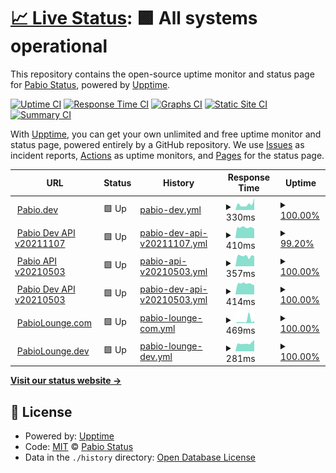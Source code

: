 # [📈 Live Status](https://staging.pabiostatus.com): <!--live status--> **🟩 All systems operational**

This repository contains the open-source uptime monitor and status page for [Pabio Status](https://pabiostatus.com), powered by [Upptime](https://github.com/upptime/upptime).

[![Uptime CI](https://github.com/pabio-status/staging/workflows/Uptime%20CI/badge.svg)](https://github.com/pabio-status/staging/actions?query=workflow%3A%22Uptime+CI%22)
[![Response Time CI](https://github.com/pabio-status/staging/workflows/Response%20Time%20CI/badge.svg)](https://github.com/pabio-status/staging/actions?query=workflow%3A%22Response+Time+CI%22)
[![Graphs CI](https://github.com/pabio-status/staging/workflows/Graphs%20CI/badge.svg)](https://github.com/pabio-status/staging/actions?query=workflow%3A%22Graphs+CI%22)
[![Static Site CI](https://github.com/pabio-status/staging/workflows/Static%20Site%20CI/badge.svg)](https://github.com/pabio-status/staging/actions?query=workflow%3A%22Static+Site+CI%22)
[![Summary CI](https://github.com/pabio-status/staging/workflows/Summary%20CI/badge.svg)](https://github.com/pabio-status/staging/actions?query=workflow%3A%22Summary+CI%22)

With [Upptime](https://upptime.js.org), you can get your own unlimited and free uptime monitor and status page, powered entirely by a GitHub repository. We use [Issues](https://github.com/pabio-status/staging/issues) as incident reports, [Actions](https://github.com/pabio-status/staging/actions) as uptime monitors, and [Pages](https://staging.pabiostatus.com) for the status page.

<!--start: status pages-->
<!-- This summary is generated by Upptime (https://github.com/upptime/upptime) -->
<!-- Do not edit this manually, your changes will be overwritten -->
<!-- prettier-ignore -->
| URL | Status | History | Response Time | Uptime |
| --- | ------ | ------- | ------------- | ------ |
| <img alt="" src="https://favicons.githubusercontent.com/pabio.dev" height="13"> [Pabio.dev](https://pabio.dev) | 🟩 Up | [pabio-dev.yml](https://github.com/pabio-status/staging/commits/HEAD/history/pabio-dev.yml) | <details><summary><img alt="Response time graph" src="./graphs/pabio-dev/response-time-week.png" height="20"> 330ms</summary><br><a href="https://staging.pabiostatus.com/history/pabio-dev"><img alt="Response time 301" src="https://img.shields.io/endpoint?url=https%3A%2F%2Fraw.githubusercontent.com%2Fpabio-status%2Fstaging%2FHEAD%2Fapi%2Fpabio-dev%2Fresponse-time.json"></a><br><a href="https://staging.pabiostatus.com/history/pabio-dev"><img alt="24-hour response time 194" src="https://img.shields.io/endpoint?url=https%3A%2F%2Fraw.githubusercontent.com%2Fpabio-status%2Fstaging%2FHEAD%2Fapi%2Fpabio-dev%2Fresponse-time-day.json"></a><br><a href="https://staging.pabiostatus.com/history/pabio-dev"><img alt="7-day response time 330" src="https://img.shields.io/endpoint?url=https%3A%2F%2Fraw.githubusercontent.com%2Fpabio-status%2Fstaging%2FHEAD%2Fapi%2Fpabio-dev%2Fresponse-time-week.json"></a><br><a href="https://staging.pabiostatus.com/history/pabio-dev"><img alt="30-day response time 285" src="https://img.shields.io/endpoint?url=https%3A%2F%2Fraw.githubusercontent.com%2Fpabio-status%2Fstaging%2FHEAD%2Fapi%2Fpabio-dev%2Fresponse-time-month.json"></a><br><a href="https://staging.pabiostatus.com/history/pabio-dev"><img alt="1-year response time 301" src="https://img.shields.io/endpoint?url=https%3A%2F%2Fraw.githubusercontent.com%2Fpabio-status%2Fstaging%2FHEAD%2Fapi%2Fpabio-dev%2Fresponse-time-year.json"></a></details> | <details><summary><a href="https://staging.pabiostatus.com/history/pabio-dev">100.00%</a></summary><a href="https://staging.pabiostatus.com/history/pabio-dev"><img alt="All-time uptime 100.00%" src="https://img.shields.io/endpoint?url=https%3A%2F%2Fraw.githubusercontent.com%2Fpabio-status%2Fstaging%2FHEAD%2Fapi%2Fpabio-dev%2Fuptime.json"></a><br><a href="https://staging.pabiostatus.com/history/pabio-dev"><img alt="24-hour uptime 100.00%" src="https://img.shields.io/endpoint?url=https%3A%2F%2Fraw.githubusercontent.com%2Fpabio-status%2Fstaging%2FHEAD%2Fapi%2Fpabio-dev%2Fuptime-day.json"></a><br><a href="https://staging.pabiostatus.com/history/pabio-dev"><img alt="7-day uptime 100.00%" src="https://img.shields.io/endpoint?url=https%3A%2F%2Fraw.githubusercontent.com%2Fpabio-status%2Fstaging%2FHEAD%2Fapi%2Fpabio-dev%2Fuptime-week.json"></a><br><a href="https://staging.pabiostatus.com/history/pabio-dev"><img alt="30-day uptime 100.00%" src="https://img.shields.io/endpoint?url=https%3A%2F%2Fraw.githubusercontent.com%2Fpabio-status%2Fstaging%2FHEAD%2Fapi%2Fpabio-dev%2Fuptime-month.json"></a><br><a href="https://staging.pabiostatus.com/history/pabio-dev"><img alt="1-year uptime 100.00%" src="https://img.shields.io/endpoint?url=https%3A%2F%2Fraw.githubusercontent.com%2Fpabio-status%2Fstaging%2FHEAD%2Fapi%2Fpabio-dev%2Fuptime-year.json"></a></details>
| <img alt="" src="https://favicons.githubusercontent.com/v20211107.pabioapi.dev" height="13"> [Pabio Dev API v20211107](https://v20211107.pabioapi.dev/health) | 🟩 Up | [pabio-dev-api-v20211107.yml](https://github.com/pabio-status/staging/commits/HEAD/history/pabio-dev-api-v20211107.yml) | <details><summary><img alt="Response time graph" src="./graphs/pabio-dev-api-v20211107/response-time-week.png" height="20"> 410ms</summary><br><a href="https://staging.pabiostatus.com/history/pabio-dev-api-v20211107"><img alt="Response time 430" src="https://img.shields.io/endpoint?url=https%3A%2F%2Fraw.githubusercontent.com%2Fpabio-status%2Fstaging%2FHEAD%2Fapi%2Fpabio-dev-api-v20211107%2Fresponse-time.json"></a><br><a href="https://staging.pabiostatus.com/history/pabio-dev-api-v20211107"><img alt="24-hour response time 399" src="https://img.shields.io/endpoint?url=https%3A%2F%2Fraw.githubusercontent.com%2Fpabio-status%2Fstaging%2FHEAD%2Fapi%2Fpabio-dev-api-v20211107%2Fresponse-time-day.json"></a><br><a href="https://staging.pabiostatus.com/history/pabio-dev-api-v20211107"><img alt="7-day response time 410" src="https://img.shields.io/endpoint?url=https%3A%2F%2Fraw.githubusercontent.com%2Fpabio-status%2Fstaging%2FHEAD%2Fapi%2Fpabio-dev-api-v20211107%2Fresponse-time-week.json"></a><br><a href="https://staging.pabiostatus.com/history/pabio-dev-api-v20211107"><img alt="30-day response time 432" src="https://img.shields.io/endpoint?url=https%3A%2F%2Fraw.githubusercontent.com%2Fpabio-status%2Fstaging%2FHEAD%2Fapi%2Fpabio-dev-api-v20211107%2Fresponse-time-month.json"></a><br><a href="https://staging.pabiostatus.com/history/pabio-dev-api-v20211107"><img alt="1-year response time 430" src="https://img.shields.io/endpoint?url=https%3A%2F%2Fraw.githubusercontent.com%2Fpabio-status%2Fstaging%2FHEAD%2Fapi%2Fpabio-dev-api-v20211107%2Fresponse-time-year.json"></a></details> | <details><summary><a href="https://staging.pabiostatus.com/history/pabio-dev-api-v20211107">99.20%</a></summary><a href="https://staging.pabiostatus.com/history/pabio-dev-api-v20211107"><img alt="All-time uptime 99.83%" src="https://img.shields.io/endpoint?url=https%3A%2F%2Fraw.githubusercontent.com%2Fpabio-status%2Fstaging%2FHEAD%2Fapi%2Fpabio-dev-api-v20211107%2Fuptime.json"></a><br><a href="https://staging.pabiostatus.com/history/pabio-dev-api-v20211107"><img alt="24-hour uptime 96.13%" src="https://img.shields.io/endpoint?url=https%3A%2F%2Fraw.githubusercontent.com%2Fpabio-status%2Fstaging%2FHEAD%2Fapi%2Fpabio-dev-api-v20211107%2Fuptime-day.json"></a><br><a href="https://staging.pabiostatus.com/history/pabio-dev-api-v20211107"><img alt="7-day uptime 99.20%" src="https://img.shields.io/endpoint?url=https%3A%2F%2Fraw.githubusercontent.com%2Fpabio-status%2Fstaging%2FHEAD%2Fapi%2Fpabio-dev-api-v20211107%2Fuptime-week.json"></a><br><a href="https://staging.pabiostatus.com/history/pabio-dev-api-v20211107"><img alt="30-day uptime 99.44%" src="https://img.shields.io/endpoint?url=https%3A%2F%2Fraw.githubusercontent.com%2Fpabio-status%2Fstaging%2FHEAD%2Fapi%2Fpabio-dev-api-v20211107%2Fuptime-month.json"></a><br><a href="https://staging.pabiostatus.com/history/pabio-dev-api-v20211107"><img alt="1-year uptime 99.83%" src="https://img.shields.io/endpoint?url=https%3A%2F%2Fraw.githubusercontent.com%2Fpabio-status%2Fstaging%2FHEAD%2Fapi%2Fpabio-dev-api-v20211107%2Fuptime-year.json"></a></details>
| <img alt="" src="https://favicons.githubusercontent.com/v20210503.pabioapi.com" height="13"> [Pabio API v20210503](https://v20210503.pabioapi.com/health) | 🟩 Up | [pabio-api-v20210503.yml](https://github.com/pabio-status/staging/commits/HEAD/history/pabio-api-v20210503.yml) | <details><summary><img alt="Response time graph" src="./graphs/pabio-api-v20210503/response-time-week.png" height="20"> 357ms</summary><br><a href="https://staging.pabiostatus.com/history/pabio-api-v20210503"><img alt="Response time 420" src="https://img.shields.io/endpoint?url=https%3A%2F%2Fraw.githubusercontent.com%2Fpabio-status%2Fstaging%2FHEAD%2Fapi%2Fpabio-api-v20210503%2Fresponse-time.json"></a><br><a href="https://staging.pabiostatus.com/history/pabio-api-v20210503"><img alt="24-hour response time 373" src="https://img.shields.io/endpoint?url=https%3A%2F%2Fraw.githubusercontent.com%2Fpabio-status%2Fstaging%2FHEAD%2Fapi%2Fpabio-api-v20210503%2Fresponse-time-day.json"></a><br><a href="https://staging.pabiostatus.com/history/pabio-api-v20210503"><img alt="7-day response time 357" src="https://img.shields.io/endpoint?url=https%3A%2F%2Fraw.githubusercontent.com%2Fpabio-status%2Fstaging%2FHEAD%2Fapi%2Fpabio-api-v20210503%2Fresponse-time-week.json"></a><br><a href="https://staging.pabiostatus.com/history/pabio-api-v20210503"><img alt="30-day response time 423" src="https://img.shields.io/endpoint?url=https%3A%2F%2Fraw.githubusercontent.com%2Fpabio-status%2Fstaging%2FHEAD%2Fapi%2Fpabio-api-v20210503%2Fresponse-time-month.json"></a><br><a href="https://staging.pabiostatus.com/history/pabio-api-v20210503"><img alt="1-year response time 420" src="https://img.shields.io/endpoint?url=https%3A%2F%2Fraw.githubusercontent.com%2Fpabio-status%2Fstaging%2FHEAD%2Fapi%2Fpabio-api-v20210503%2Fresponse-time-year.json"></a></details> | <details><summary><a href="https://staging.pabiostatus.com/history/pabio-api-v20210503">100.00%</a></summary><a href="https://staging.pabiostatus.com/history/pabio-api-v20210503"><img alt="All-time uptime 100.00%" src="https://img.shields.io/endpoint?url=https%3A%2F%2Fraw.githubusercontent.com%2Fpabio-status%2Fstaging%2FHEAD%2Fapi%2Fpabio-api-v20210503%2Fuptime.json"></a><br><a href="https://staging.pabiostatus.com/history/pabio-api-v20210503"><img alt="24-hour uptime 100.00%" src="https://img.shields.io/endpoint?url=https%3A%2F%2Fraw.githubusercontent.com%2Fpabio-status%2Fstaging%2FHEAD%2Fapi%2Fpabio-api-v20210503%2Fuptime-day.json"></a><br><a href="https://staging.pabiostatus.com/history/pabio-api-v20210503"><img alt="7-day uptime 100.00%" src="https://img.shields.io/endpoint?url=https%3A%2F%2Fraw.githubusercontent.com%2Fpabio-status%2Fstaging%2FHEAD%2Fapi%2Fpabio-api-v20210503%2Fuptime-week.json"></a><br><a href="https://staging.pabiostatus.com/history/pabio-api-v20210503"><img alt="30-day uptime 100.00%" src="https://img.shields.io/endpoint?url=https%3A%2F%2Fraw.githubusercontent.com%2Fpabio-status%2Fstaging%2FHEAD%2Fapi%2Fpabio-api-v20210503%2Fuptime-month.json"></a><br><a href="https://staging.pabiostatus.com/history/pabio-api-v20210503"><img alt="1-year uptime 100.00%" src="https://img.shields.io/endpoint?url=https%3A%2F%2Fraw.githubusercontent.com%2Fpabio-status%2Fstaging%2FHEAD%2Fapi%2Fpabio-api-v20210503%2Fuptime-year.json"></a></details>
| <img alt="" src="https://favicons.githubusercontent.com/v20210503.pabioapi.dev" height="13"> [Pabio Dev API v20210503](https://v20210503.pabioapi.dev/health) | 🟩 Up | [pabio-dev-api-v20210503.yml](https://github.com/pabio-status/staging/commits/HEAD/history/pabio-dev-api-v20210503.yml) | <details><summary><img alt="Response time graph" src="./graphs/pabio-dev-api-v20210503/response-time-week.png" height="20"> 414ms</summary><br><a href="https://staging.pabiostatus.com/history/pabio-dev-api-v20210503"><img alt="Response time 416" src="https://img.shields.io/endpoint?url=https%3A%2F%2Fraw.githubusercontent.com%2Fpabio-status%2Fstaging%2FHEAD%2Fapi%2Fpabio-dev-api-v20210503%2Fresponse-time.json"></a><br><a href="https://staging.pabiostatus.com/history/pabio-dev-api-v20210503"><img alt="24-hour response time 388" src="https://img.shields.io/endpoint?url=https%3A%2F%2Fraw.githubusercontent.com%2Fpabio-status%2Fstaging%2FHEAD%2Fapi%2Fpabio-dev-api-v20210503%2Fresponse-time-day.json"></a><br><a href="https://staging.pabiostatus.com/history/pabio-dev-api-v20210503"><img alt="7-day response time 414" src="https://img.shields.io/endpoint?url=https%3A%2F%2Fraw.githubusercontent.com%2Fpabio-status%2Fstaging%2FHEAD%2Fapi%2Fpabio-dev-api-v20210503%2Fresponse-time-week.json"></a><br><a href="https://staging.pabiostatus.com/history/pabio-dev-api-v20210503"><img alt="30-day response time 413" src="https://img.shields.io/endpoint?url=https%3A%2F%2Fraw.githubusercontent.com%2Fpabio-status%2Fstaging%2FHEAD%2Fapi%2Fpabio-dev-api-v20210503%2Fresponse-time-month.json"></a><br><a href="https://staging.pabiostatus.com/history/pabio-dev-api-v20210503"><img alt="1-year response time 416" src="https://img.shields.io/endpoint?url=https%3A%2F%2Fraw.githubusercontent.com%2Fpabio-status%2Fstaging%2FHEAD%2Fapi%2Fpabio-dev-api-v20210503%2Fresponse-time-year.json"></a></details> | <details><summary><a href="https://staging.pabiostatus.com/history/pabio-dev-api-v20210503">100.00%</a></summary><a href="https://staging.pabiostatus.com/history/pabio-dev-api-v20210503"><img alt="All-time uptime 100.00%" src="https://img.shields.io/endpoint?url=https%3A%2F%2Fraw.githubusercontent.com%2Fpabio-status%2Fstaging%2FHEAD%2Fapi%2Fpabio-dev-api-v20210503%2Fuptime.json"></a><br><a href="https://staging.pabiostatus.com/history/pabio-dev-api-v20210503"><img alt="24-hour uptime 100.00%" src="https://img.shields.io/endpoint?url=https%3A%2F%2Fraw.githubusercontent.com%2Fpabio-status%2Fstaging%2FHEAD%2Fapi%2Fpabio-dev-api-v20210503%2Fuptime-day.json"></a><br><a href="https://staging.pabiostatus.com/history/pabio-dev-api-v20210503"><img alt="7-day uptime 100.00%" src="https://img.shields.io/endpoint?url=https%3A%2F%2Fraw.githubusercontent.com%2Fpabio-status%2Fstaging%2FHEAD%2Fapi%2Fpabio-dev-api-v20210503%2Fuptime-week.json"></a><br><a href="https://staging.pabiostatus.com/history/pabio-dev-api-v20210503"><img alt="30-day uptime 100.00%" src="https://img.shields.io/endpoint?url=https%3A%2F%2Fraw.githubusercontent.com%2Fpabio-status%2Fstaging%2FHEAD%2Fapi%2Fpabio-dev-api-v20210503%2Fuptime-month.json"></a><br><a href="https://staging.pabiostatus.com/history/pabio-dev-api-v20210503"><img alt="1-year uptime 100.00%" src="https://img.shields.io/endpoint?url=https%3A%2F%2Fraw.githubusercontent.com%2Fpabio-status%2Fstaging%2FHEAD%2Fapi%2Fpabio-dev-api-v20210503%2Fuptime-year.json"></a></details>
| <img alt="" src="https://favicons.githubusercontent.com/pabiolounge.com" height="13"> [PabioLounge.com](https://pabiolounge.com) | 🟩 Up | [pabio-lounge-com.yml](https://github.com/pabio-status/staging/commits/HEAD/history/pabio-lounge-com.yml) | <details><summary><img alt="Response time graph" src="./graphs/pabio-lounge-com/response-time-week.png" height="20"> 469ms</summary><br><a href="https://staging.pabiostatus.com/history/pabio-lounge-com"><img alt="Response time 201" src="https://img.shields.io/endpoint?url=https%3A%2F%2Fraw.githubusercontent.com%2Fpabio-status%2Fstaging%2FHEAD%2Fapi%2Fpabio-lounge-com%2Fresponse-time.json"></a><br><a href="https://staging.pabiostatus.com/history/pabio-lounge-com"><img alt="24-hour response time 129" src="https://img.shields.io/endpoint?url=https%3A%2F%2Fraw.githubusercontent.com%2Fpabio-status%2Fstaging%2FHEAD%2Fapi%2Fpabio-lounge-com%2Fresponse-time-day.json"></a><br><a href="https://staging.pabiostatus.com/history/pabio-lounge-com"><img alt="7-day response time 469" src="https://img.shields.io/endpoint?url=https%3A%2F%2Fraw.githubusercontent.com%2Fpabio-status%2Fstaging%2FHEAD%2Fapi%2Fpabio-lounge-com%2Fresponse-time-week.json"></a><br><a href="https://staging.pabiostatus.com/history/pabio-lounge-com"><img alt="30-day response time 220" src="https://img.shields.io/endpoint?url=https%3A%2F%2Fraw.githubusercontent.com%2Fpabio-status%2Fstaging%2FHEAD%2Fapi%2Fpabio-lounge-com%2Fresponse-time-month.json"></a><br><a href="https://staging.pabiostatus.com/history/pabio-lounge-com"><img alt="1-year response time 201" src="https://img.shields.io/endpoint?url=https%3A%2F%2Fraw.githubusercontent.com%2Fpabio-status%2Fstaging%2FHEAD%2Fapi%2Fpabio-lounge-com%2Fresponse-time-year.json"></a></details> | <details><summary><a href="https://staging.pabiostatus.com/history/pabio-lounge-com">100.00%</a></summary><a href="https://staging.pabiostatus.com/history/pabio-lounge-com"><img alt="All-time uptime 99.99%" src="https://img.shields.io/endpoint?url=https%3A%2F%2Fraw.githubusercontent.com%2Fpabio-status%2Fstaging%2FHEAD%2Fapi%2Fpabio-lounge-com%2Fuptime.json"></a><br><a href="https://staging.pabiostatus.com/history/pabio-lounge-com"><img alt="24-hour uptime 100.00%" src="https://img.shields.io/endpoint?url=https%3A%2F%2Fraw.githubusercontent.com%2Fpabio-status%2Fstaging%2FHEAD%2Fapi%2Fpabio-lounge-com%2Fuptime-day.json"></a><br><a href="https://staging.pabiostatus.com/history/pabio-lounge-com"><img alt="7-day uptime 100.00%" src="https://img.shields.io/endpoint?url=https%3A%2F%2Fraw.githubusercontent.com%2Fpabio-status%2Fstaging%2FHEAD%2Fapi%2Fpabio-lounge-com%2Fuptime-week.json"></a><br><a href="https://staging.pabiostatus.com/history/pabio-lounge-com"><img alt="30-day uptime 99.94%" src="https://img.shields.io/endpoint?url=https%3A%2F%2Fraw.githubusercontent.com%2Fpabio-status%2Fstaging%2FHEAD%2Fapi%2Fpabio-lounge-com%2Fuptime-month.json"></a><br><a href="https://staging.pabiostatus.com/history/pabio-lounge-com"><img alt="1-year uptime 99.99%" src="https://img.shields.io/endpoint?url=https%3A%2F%2Fraw.githubusercontent.com%2Fpabio-status%2Fstaging%2FHEAD%2Fapi%2Fpabio-lounge-com%2Fuptime-year.json"></a></details>
| <img alt="" src="https://favicons.githubusercontent.com/pabiolounge.dev" height="13"> [PabioLounge.dev](https://pabiolounge.dev) | 🟩 Up | [pabio-lounge-dev.yml](https://github.com/pabio-status/staging/commits/HEAD/history/pabio-lounge-dev.yml) | <details><summary><img alt="Response time graph" src="./graphs/pabio-lounge-dev/response-time-week.png" height="20"> 281ms</summary><br><a href="https://staging.pabiostatus.com/history/pabio-lounge-dev"><img alt="Response time 366" src="https://img.shields.io/endpoint?url=https%3A%2F%2Fraw.githubusercontent.com%2Fpabio-status%2Fstaging%2FHEAD%2Fapi%2Fpabio-lounge-dev%2Fresponse-time.json"></a><br><a href="https://staging.pabiostatus.com/history/pabio-lounge-dev"><img alt="24-hour response time 231" src="https://img.shields.io/endpoint?url=https%3A%2F%2Fraw.githubusercontent.com%2Fpabio-status%2Fstaging%2FHEAD%2Fapi%2Fpabio-lounge-dev%2Fresponse-time-day.json"></a><br><a href="https://staging.pabiostatus.com/history/pabio-lounge-dev"><img alt="7-day response time 281" src="https://img.shields.io/endpoint?url=https%3A%2F%2Fraw.githubusercontent.com%2Fpabio-status%2Fstaging%2FHEAD%2Fapi%2Fpabio-lounge-dev%2Fresponse-time-week.json"></a><br><a href="https://staging.pabiostatus.com/history/pabio-lounge-dev"><img alt="30-day response time 1115" src="https://img.shields.io/endpoint?url=https%3A%2F%2Fraw.githubusercontent.com%2Fpabio-status%2Fstaging%2FHEAD%2Fapi%2Fpabio-lounge-dev%2Fresponse-time-month.json"></a><br><a href="https://staging.pabiostatus.com/history/pabio-lounge-dev"><img alt="1-year response time 366" src="https://img.shields.io/endpoint?url=https%3A%2F%2Fraw.githubusercontent.com%2Fpabio-status%2Fstaging%2FHEAD%2Fapi%2Fpabio-lounge-dev%2Fresponse-time-year.json"></a></details> | <details><summary><a href="https://staging.pabiostatus.com/history/pabio-lounge-dev">100.00%</a></summary><a href="https://staging.pabiostatus.com/history/pabio-lounge-dev"><img alt="All-time uptime 99.97%" src="https://img.shields.io/endpoint?url=https%3A%2F%2Fraw.githubusercontent.com%2Fpabio-status%2Fstaging%2FHEAD%2Fapi%2Fpabio-lounge-dev%2Fuptime.json"></a><br><a href="https://staging.pabiostatus.com/history/pabio-lounge-dev"><img alt="24-hour uptime 100.00%" src="https://img.shields.io/endpoint?url=https%3A%2F%2Fraw.githubusercontent.com%2Fpabio-status%2Fstaging%2FHEAD%2Fapi%2Fpabio-lounge-dev%2Fuptime-day.json"></a><br><a href="https://staging.pabiostatus.com/history/pabio-lounge-dev"><img alt="7-day uptime 100.00%" src="https://img.shields.io/endpoint?url=https%3A%2F%2Fraw.githubusercontent.com%2Fpabio-status%2Fstaging%2FHEAD%2Fapi%2Fpabio-lounge-dev%2Fuptime-week.json"></a><br><a href="https://staging.pabiostatus.com/history/pabio-lounge-dev"><img alt="30-day uptime 99.81%" src="https://img.shields.io/endpoint?url=https%3A%2F%2Fraw.githubusercontent.com%2Fpabio-status%2Fstaging%2FHEAD%2Fapi%2Fpabio-lounge-dev%2Fuptime-month.json"></a><br><a href="https://staging.pabiostatus.com/history/pabio-lounge-dev"><img alt="1-year uptime 99.97%" src="https://img.shields.io/endpoint?url=https%3A%2F%2Fraw.githubusercontent.com%2Fpabio-status%2Fstaging%2FHEAD%2Fapi%2Fpabio-lounge-dev%2Fuptime-year.json"></a></details>

<!--end: status pages-->

[**Visit our status website →**](https://staging.pabiostatus.com)

## 📄 License

- Powered by: [Upptime](https://github.com/upptime/upptime)
- Code: [MIT](./LICENSE) © [Pabio Status](https://pabiostatus.com)
- Data in the `./history` directory: [Open Database License](https://opendatacommons.org/licenses/odbl/1-0/)
